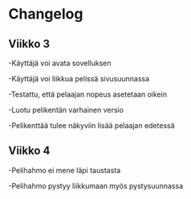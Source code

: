 # Changelog
## Viikko 3
-Käyttäjä voi avata sovelluksen

-Käyttäjä voi liikkua pelissä sivusuunnassa

-Testattu, että pelaajan nopeus asetetaan oikein

-Luotu pelikentän varhainen versio

-Pelikenttää tulee näkyviin lisää pelaajan edetessä

## Viikko 4
-Pelihahmo ei mene läpi taustasta

-Pelihahmo pystyy liikkumaan myös pystysuunnassa